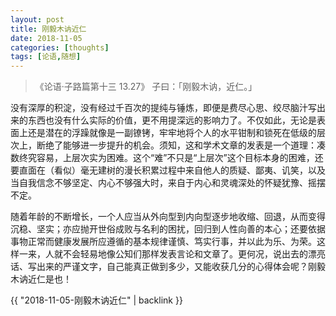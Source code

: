 ```yaml
---
layout: post
title: 刚毅木讷近仁
date: 2018-11-05
categories: [thoughts]
tags: [论语,随想]
---
```


> 《论语·子路篇第十三 13.27》 子曰：「刚毅木讷，近仁。」

没有深厚的积淀，没有经过千百次的提纯与锤炼，即便是费尽心思、绞尽脑汁写出来的东西也没有什么实际的价值，更不用提深远的影响力了。不仅如此，无论是表面上还是潜在的浮躁就像是一副镣铐，牢牢地将个人的水平钳制和锁死在低级的层次上，断绝了能够进一步提升的机会。须知，这和学术文章的发表是一个道理：凑数终究容易，上层次实为困难。这个“难”不只是“上层次”这个目标本身的困难，还要直面在（看似）毫无建树的漫长积累过程中来自他人的质疑、鄙夷、讥笑，以及当自我信念不够坚定、内心不够强大时，来自于内心和灵魂深处的怀疑犹豫、摇摆不定。

随着年龄的不断增长，一个人应当从外向型到内向型逐步地收缩、回退，从而变得沉稳、坚实；亦应抛开世俗成败与名利的困扰，回归到人性向善的本心；还要依据事物正常而健康发展所应遵循的基本规律谨慎、笃实行事，并以此为乐、为荣。这样一来，人就不会轻易地像公知们那样发表言论和文章了。更何况，说出去的漂亮话、写出来的严谨文字，自己能真正做到多少，又能收获几分的心得体会呢？刚毅木讷近仁是也！

{{ "2018-11-05-刚毅木讷近仁" | backlink }}
